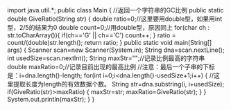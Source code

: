 import java.util.*;
public class Main {
    //返回一个字符串的GC比例
    public static double GiveRatio(String str) {
        double ratio=0;//这里要用double型，如果用int型，2/5的结果为0
        double count=0;//用double型，原因同上
        for(char ch : str.toCharArray()){
            if(ch=='G' || ch=='C')
                count++;
        }
        ratio = count/(double)str.length();
        return ratio;
    }
    public static void main(String[] args) {
        Scanner scan=new Scanner(System.in);
        String dna=scan.nextLine();
        int usedSize=scan.nextInt();
        String maxStr="";//记录比例最高的字符串
        double maxRatio=0;//记录目前出现的最高比例
        //注意：最后一个子串的下标是：i=dna.length()-length;
        for(int i=0;i<dna.length()-usedSize+1;i++) {
            //这里提取长度为length的有效数据个数。
            String str=dna.substring(i, i+usedSize);
            if(GiveRatio(str)>maxRatio) {
                maxStr=str;
                maxRatio=GiveRatio(str);
            }
        }
        System.out.println(maxStr);
    }
}
